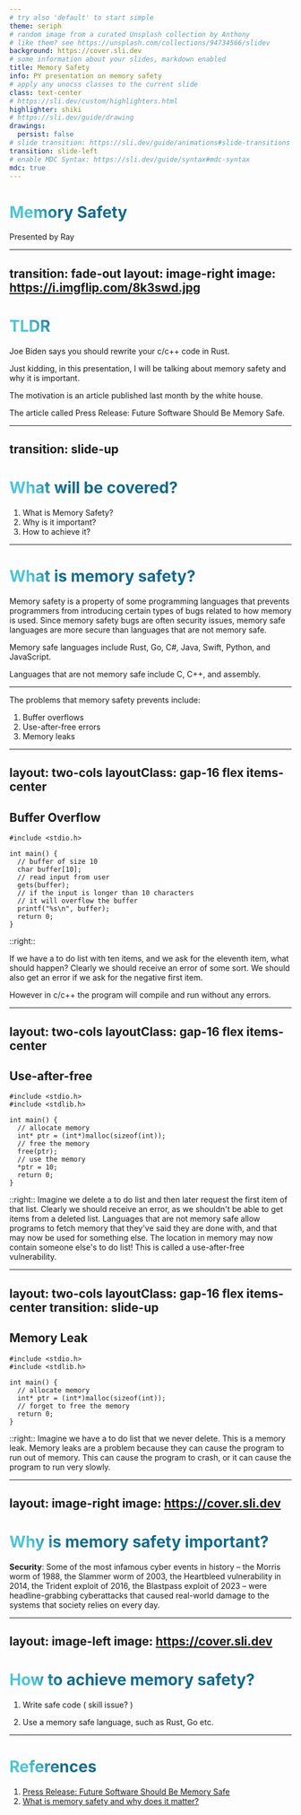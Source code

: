 ```yaml
---
# try also 'default' to start simple
theme: seriph
# random image from a curated Unsplash collection by Anthony
# like them? see https://unsplash.com/collections/94734566/slidev
background: https://cover.sli.dev
# some information about your slides, markdown enabled
title: Memory Safety
info: PY presentation on memory safety
# apply any unocss classes to the current slide
class: text-center
# https://sli.dev/custom/highlighters.html
highlighter: shiki
# https://sli.dev/guide/drawing
drawings:
  persist: false
# slide transition: https://sli.dev/guide/animations#slide-transitions
transition: slide-left
# enable MDC Syntax: https://sli.dev/guide/syntax#mdc-syntax
mdc: true
---
```


# Memory Safety

Presented by Ray

<!--
The last comment block of each slide will be treated as slide notes. It will be visible and editable in Presenter Mode along with the slide. [Read more in the docs](https://sli.dev/guide/syntax.html#notes)
-->

---
transition: fade-out
layout: image-right
image: https://i.imgflip.com/8k3swd.jpg
---

# TLDR

Joe Biden says you should rewrite your c/c++ code in Rust.

<v-click>
Just kidding, in this presentation, I will be talking about memory safety and why it is important.

The motivation is an article published last month by the white house.

The article called <span class="underline text-blue-400">Press Release: Future Software Should Be Memory Safe</span>.

</v-click>

---
transition: slide-up
---

# What will be covered?

1. What is Memory Safety?
2. Why is it important?
3. How to achieve it?

---

# What is memory safety?

Memory safety is a property of some programming languages that prevents programmers from introducing certain types of bugs related to how memory is used. Since memory safety bugs are often security issues, memory safe languages are more secure than languages that are not memory safe.

Memory safe languages include Rust, Go, C#, Java, Swift, Python, and JavaScript. 

Languages that are not memory safe include C, C++, and assembly.

<div v-click class="mt-20">
  <hr/>
The problems that memory safety prevents include:
<span class="text-red-300">

1. Buffer overflows
1. Use-after-free errors
1. Memory leaks

</span>
</div>

<!--
You can have `style` tag in markdown to override the style for the current page.
Learn more: https://sli.dev/guide/syntax#embedded-styles
-->

<style>
h1 {
  background-color: #2B90B6;
  background-image: linear-gradient(45deg, #4EC5D4 10%, #146b8c 20%);
  background-size: 100%;
  -webkit-background-clip: text;
  -moz-background-clip: text;
  -webkit-text-fill-color: transparent;
  -moz-text-fill-color: transparent;
}
</style>

---
layout: two-cols
layoutClass: gap-16 flex items-center
---

## Buffer Overflow

```c{|4-5|6-7|10}
#include <stdio.h>

int main() {
  // buffer of size 10
  char buffer[10];
  // read input from user
  gets(buffer);
  // if the input is longer than 10 characters
  // it will overflow the buffer
  printf("%s\n", buffer);
  return 0;
}
```

<v-click>

</v-click>

::right::

<span class="text-gray-400"> 
  If we have a to do list with ten items, and we ask for the eleventh item, what should happen? Clearly we should receive an error of some sort. We should also get an error if we ask for the negative first item.

However in c/c++ the program will compile and run without any errors.

</span>

---
layout: two-cols
layoutClass: gap-16 flex items-center 
---

## Use-after-free

```c{|5-6|7-8|9-10}
#include <stdio.h>
#include <stdlib.h>

int main() {
  // allocate memory
  int* ptr = (int*)malloc(sizeof(int));
  // free the memory
  free(ptr);
  // use the memory
  *ptr = 10;
  return 0;
}
```


::right::
<span class="text-gray-400"> 
Imagine we delete a to do list and then later request the first item of that list. Clearly we should receive an error, as we shouldn't be able to get items from a deleted list. Languages that are not memory safe allow programs to fetch memory that they've said they are done with, and that may now be used for something else. The location in memory may now contain someone else's to do list! This is called a use-after-free vulnerability.
</span>

---
layout: two-cols
layoutClass: gap-16 flex items-center 
transition: slide-up
---

## Memory Leak

```c{|5-6|7-8}
#include <stdio.h>
#include <stdlib.h>

int main() {
  // allocate memory
  int* ptr = (int*)malloc(sizeof(int));
  // forget to free the memory
  return 0;
}
```

::right::
<span class="text-gray-400">
Imagine we have a to do list that we never delete. This is a memory leak. Memory leaks are a problem because they can cause the program to run out of memory. This can cause the program to crash, or it can cause the program to run very slowly.
</span>

---
layout: image-right
image: https://cover.sli.dev
---

# Why is memory safety important?

**Security**: Some of the most infamous cyber events in history – the Morris worm of 1988, the Slammer worm of 2003, the Heartbleed vulnerability in 2014, the Trident exploit of 2016, the Blastpass exploit of 2023 – were headline-grabbing cyberattacks that caused real-world damage to the systems that society relies on every day.

---
layout: image-left
image: https://cover.sli.dev
---

# How to achieve memory safety?

<div v-click>

1. Write safe code ( skill issue? )
</div>

<div v-click>

2. Use a memory safe language, such as Rust, Go etc.
</div>

---

# References

1. [Press Release: Future Software Should Be Memory Safe](https://www.whitehouse.gov/oncd/briefing-room/2024/02/26/press-release-technical-report/)
2. [What is memory safety and why does it matter?](https://www.memorysafety.org/docs/memory-safety/)

